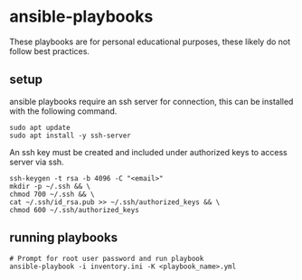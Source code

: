# ansible-playbooks
These playbooks are for personal educational purposes, these likely do not follow best practices.

## setup
ansible playbooks require an ssh server for connection, this can be installed with the following command.
```
sudo apt update
sudo apt install -y ssh-server
```

An ssh key must be created and included under authorized keys to access server via ssh.
```
ssh-keygen -t rsa -b 4096 -C "<email>"
mkdir -p ~/.ssh && \
chmod 700 ~/.ssh && \
cat ~/.ssh/id_rsa.pub >> ~/.ssh/authorized_keys && \
chmod 600 ~/.ssh/authorized_keys
```

## running playbooks
```
# Prompt for root user password and run playbook
ansible-playbook -i inventory.ini -K <playbook_name>.yml
```
